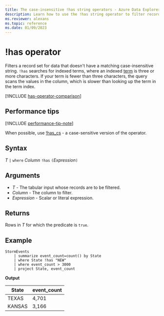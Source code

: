 ```yaml
---
title: The case-insensitive !has string operators - Azure Data Explorer
description: Learn how to use the !has string operator to filter records for data that doesn't have a matching case-insensitive string.
ms.reviewer: alexans
ms.topic: reference
ms.date: 01/09/2023
---
```

# !has operator

Filters a record set for data that doesn't have a matching case-insensitive string. `!has` searches for indexed terms, where an indexed [term](datatypes-string-operators.md#what-is-a-term) is three or more characters. If your term is fewer than three characters, the query scans the values in the column, which is slower than looking up the term in the term index.

[!INCLUDE [has-operator-comparison](../../includes/has-operator-comparison.md)]

## Performance tips

[!INCLUDE [performance-tip-note](../../includes/performance-tip-note.md)]

When possible, use [!has_cs](not-has-cs-operator.md) - a case-sensitive version of the operator.

## Syntax

*T* `|` `where` *Column* `!has` `(`*Expression*`)`

## Arguments

* *T* - The tabular input whose records are to be filtered.
* *Column* - The column to filter.
* *Expression* - Scalar or literal expression.

## Returns

Rows in *T* for which the predicate is `true`.

## Example

<!-- csl: https://help.kusto.windows.net/Samples -->
```kusto
StormEvents
    | summarize event_count=count() by State
    | where State !has "NEW"
    | where event_count > 3000
    | project State, event_count
```

**Output**

|State|event_count|
|-----|-----------|
|TEXAS|4,701|
|KANSAS|3,166| 
